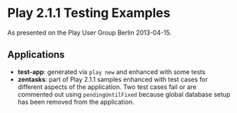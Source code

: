 Play 2.1.1 Testing Examples
===========================

As presented on the Play User Group Berlin 2013-04-15.

Applications
------------

  * __test-app__: generated via `play new` and enhanced with some tests
  * __zentasks__: part of Play 2.1.1 samples enhanced with test cases for different aspects of the application.
    Two test cases fail or are commented out using `pendingUntilFixed` because global database setup has been removed from the application.
  